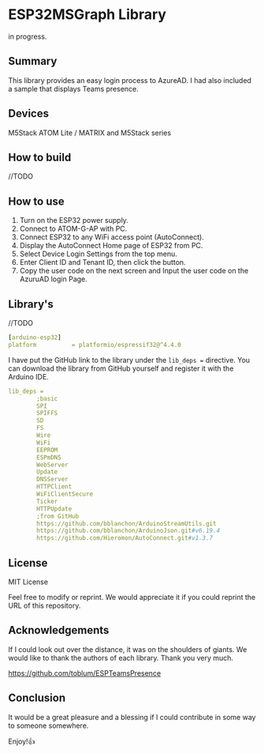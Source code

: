 # ESP32MSGraph Library

in progress.

## Summary

This library provides an easy login process to AzureAD. I had also included a sample that displays Teams presence.

## Devices

M5Stack ATOM Lite / MATRIX and M5Stack series

## How to build

//TODO

## How to use

1. Turn on the ESP32 power supply.
2. Connect to ATOM-G-AP with PC.
3. Connect ESP32 to any WiFi access point (AutoConnect).
4. Display the AutoConnect Home page of ESP32 from PC.
5. Select Device Login Settings from the top menu.
6. Enter Client ID and Tenant ID, then click the button.
7. Copy the user code on the next screen and Input the user code on the AzuruAD login Page.

## Library's

//TODO

```yaml
[arduino-esp32]
platform          = platformio/espressif32@^4.4.0
```

I have put the GitHub link to the library under the `lib_deps =` directive. You can download the library from GitHub yourself and register it with the Arduino IDE.

```yaml
lib_deps =
        ;basic
        SPI
        SPIFFS
        SD
        FS
        Wire
        WiFi
        EEPROM
        ESPmDNS
        WebServer
        Update
        DNSServer
        HTTPClient
        WiFiClientSecure
        Ticker
        HTTPUpdate
        ;from GitHub
        https://github.com/bblanchon/ArduinoStreamUtils.git
        https://github.com/bblanchon/ArduinoJson.git#v6.19.4
        https://github.com/Hieromon/AutoConnect.git#v1.3.7
```

## License

MIT License

Feel free to modify or reprint. We would appreciate it if you could reprint the URL of this repository.

## Acknowledgements

If I could look out over the distance, it was on the shoulders of giants.
We would like to thank the authors of each library. Thank you very much.

<https://github.com/toblum/ESPTeamsPresence>

## Conclusion

It would be a great pleasure and a blessing if I could contribute in some way to someone somewhere.

Enjoy!👍
